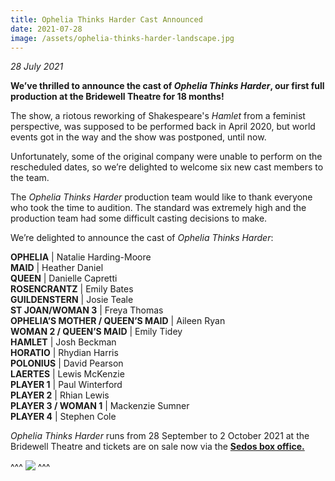 ```yaml
---
title: Ophelia Thinks Harder Cast Announced
date: 2021-07-28
image: /assets/ophelia-thinks-harder-landscape.jpg
---
```

*28 July 2021*

**We’ve thrilled to announce the cast of *Ophelia Thinks Harder*, our first full production at the Bridewell Theatre for 18 months!** 

The show, a riotous reworking of Shakespeare's *Hamlet* from a feminist perspective, was supposed to be performed back in April 2020, but world events got in the way and the show was postponed, until now. 

Unfortunately, some of the original company were unable to perform on the rescheduled dates, so we’re delighted to welcome six new cast members  to the team. 

The *Ophelia Thinks Harder* production team would like to thank everyone who took the time to audition. The standard was extremely high and the production team had some difficult casting decisions to make. 

We’re delighted to announce the cast of *Ophelia Thinks Harder*:

**OPHELIA** | Natalie Harding-Moore\
**MAID** | Heather Daniel\
**QUEEN** | Danielle Capretti\
**ROSENCRANTZ** | Emily Bates\
**GUILDENSTERN** | Josie Teale\
**ST JOAN/WOMAN 3** | Freya Thomas\
**OPHELIA’S MOTHER / QUEEN’S MAID** | Aileen Ryan\
**WOMAN 2 / QUEEN’S MAID** | Emily Tidey\
**HAMLET** | Josh Beckman\
**HORATIO** | Rhydian Harris\
**POLONIUS** | David Pearson\
**LAERTES** | Lewis McKenzie\
**PLAYER 1** | Paul Winterford\
**PLAYER 2** | Rhian Lewis\
**PLAYER 3 / WOMAN 1** | Mackenzie Sumner\
**PLAYER 4** | Stephen Cole

*Ophelia Thinks Harder* runs from 28 September to 2 October 2021 at the Bridewell Theatre and tickets are on sale now via the **[Sedos box office.](https://sedos.ticketsolve.com/shows)** 

^^^ ![](/assets/ophelia-thinks-harder-no-title-cropped.jpg)
^^^